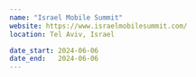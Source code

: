 ```yaml
---
name: "Israel Mobile Summit"
website: https://www.israelmobilesummit.com/
location: Tel Aviv, Israel

date_start: 2024-06-06
date_end:   2024-06-06
---
```

